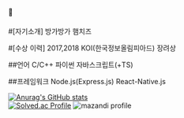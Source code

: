  👋
#### 
#[자기소개]
방가방가 햄치즈

#[수상 이력]
2017,2018 KOI(한국정보올림피아드) 장려상

##언어
C/C++
파이썬
자바스크립트(+TS)

##프레임워크
Node.js(Express.js)
React-Native.js

[![Anurag's GitHub stats](https://github-readme-stats.vercel.app/api?username=ryuwldnjs&show_icons=true&theme=cobalt)](https://github.com/ryuwldnjs)
<br>
[![Solved.ac Profile](http://mazassumnida.wtf/api/v2/generate_badge?boj=ryu_eclipse)](https://solved.ac/ryu_eclipse/)
![mazandi profile](http://mazandi.herokuapp.com/api?handle=ryu_eclipse&theme=warm)
